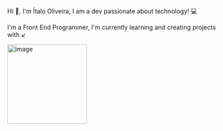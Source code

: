 

<p> Hi 👋, I'm Ítalo Oliveira, I am a dev passionate about technology! 💻 <p>
  <p> I'm a Front End Programmer, I'm currently learning and creating projects with ↙️
<p>
<img width="182" alt="image" src="https://user-images.githubusercontent.com/126080607/220885186-5986de77-43a5-4a89-924c-1e7ce4851c19.png">





<!--
**italooliveiradev/italooliveiradev** is a ✨ _special_ ✨ repository because its `README.md` (this file) appears on your GitHub profile.

Here are some ideas to get you started:

- 🔭 I’m currently working on ...
- 🌱 I’m currently learning ...
- 👯 I’m looking to collaborate on ...
- 🤔 I’m looking for help with ...
- 💬 Ask me about ...
- 📫 How to reach me: ...
- 😄 Pronouns: ...
- ⚡ Fun fact: ...
-->
